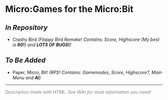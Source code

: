 <h1>Micro:Games for the Micro:Bit</h1>

<h2><em>In Repository</em></h2>

<ul>
<li>Crashy Bird <em>(Flappy Bird Remake! Contains: Score, Highscore (My best is <strong>60!</strong>) and <strong>LOTS OF BUGS!</strong>)</em>
</ul>

<h2><em>To Be Added</em></h2>

<ul>
<li>Paper, Micro, Bit! <em>(RPS! Contains: Gamemodes, Score, Highscore?, Main Menu and <strong>AI</strong>)</em>
</ul>

<hr>

<footer>
<font color="grey"><em>Description made with HTML. See Wiki for most information you need!</em></font>
</footer>
